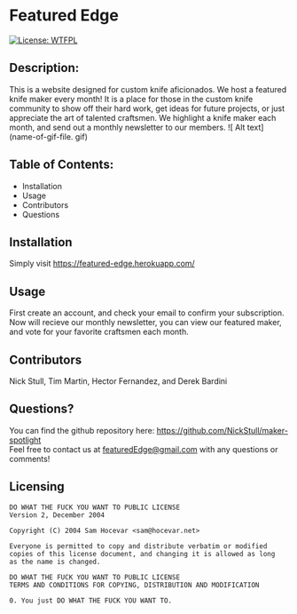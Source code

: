 # **Featured Edge**

[![License: WTFPL](https://img.shields.io/badge/License-WTFPL-brightgreen.svg)](http://www.wtfpl.net/about/)

## Description:

This is a website designed for custom knife aficionados. We host a featured knife maker every month! It is a place for those in the custom knife community to show off their hard work, get ideas for future projects, or just appreciate the art of talented craftsmen. We highlight a knife maker each month, and send out a monthly newsletter to our members.
![ Alt text](name-of-gif-file. gif)

## Table of Contents:

- Installation
- Usage
- Contributors
- Questions

## Installation

Simply visit https://featured-edge.herokuapp.com/

## Usage

First create an account, and check your email to confirm your subscription. Now will recieve our monthly newsletter, you can view our featured maker, and vote for your favorite craftsmen each month.

## Contributors

Nick Stull, Tim Martin, Hector Fernandez, and Derek Bardini

## Questions?

You can find the github repository here:
https://github.com/NickStull/maker-spotlight <br>
Feel free to contact us at featuredEdge@gmail.com with any questions or comments!

## Licensing

    DO WHAT THE FUCK YOU WANT TO PUBLIC LICENSE
    Version 2, December 2004

    Copyright (C) 2004 Sam Hocevar <sam@hocevar.net>

    Everyone is permitted to copy and distribute verbatim or modified
    copies of this license document, and changing it is allowed as long
    as the name is changed.

    DO WHAT THE FUCK YOU WANT TO PUBLIC LICENSE
    TERMS AND CONDITIONS FOR COPYING, DISTRIBUTION AND MODIFICATION

    0. You just DO WHAT THE FUCK YOU WANT TO.
